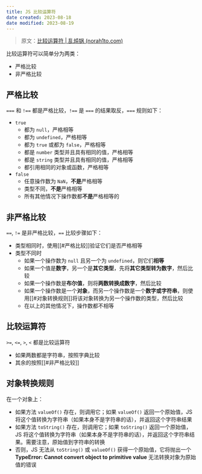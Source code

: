 ```yaml
---
title: JS 比较运算符
date created: 2023-08-18
date modified: 2023-08-19
---
```


> 原文：[比较运算符 | 乱炖锅 (norah1to.com)](https://www.norah1to.com/2022/06/13/basic/javascript/comparison-operator/)

比较运算符可以简单分为两类：

- 严格比较
- 非严格比较

## 严格比较

`===` 和 `!==` 都是严格比较，`!==` 是 `===` 的结果取反，`===` 规则如下：

- `true`
	- 都为 `null`，严格相等
	- 都为 `undefined`，严格相等
	- 都为 `true` 或都为 `false`，严格相等
	- 都是 `number` 类型并且具有相同的值，严格相等
	- 都是 `string` 类型并且具有相同的值，严格相等
	- 都引用相同的对象或函数，严格相等
- `false`
	- 任意操作数为 `NaN`，**不是**严格相等
	- 类型不同，**不是**严格相等
	- 所有其他情况下操作数都**不是**严格相等的

## 非严格比较

`==`, `!=` 是非严格比较，`==` 比较步骤如下：

- 类型相同时，使用[[#严格比较]]验证它们是否严格相等
- 类型不同时
	- 如果一个操作数为 `null` 且另一个为 `undefined`，则它们**相等**
	- 如果一个值是**数字**，另一个是**其它类型**，先将**其它类型转为数字**，然后比较
	- 如果一个操作数是**布尔值**，则将**两数转换成数字**，然后比较
	- 如果一个操作数是一个**对象**，而另一个操作数是一个**数字或字符串**，则使用[[#对象转换规则]]将该对象转换为另一个操作数的类型，然后比较
	- 在以上的其他情况下，操作数都不相等

## 比较运算符

`>=`, `<=`, `>`, `<` 都是比较运算符

- 如果两数都是字符串，按照字典比较
- 其余的按照[[#非严格比较]]

## 对象转换规则

在一个对象上：

- 如果方法 `valueOf()` 存在，则调用它；如果 `valueOf()` 返回一个原始值，JS 将这个值转换为字符串（如果本身不是字符串的话），并返回这个字符串结果
- 如果方法 `toString()` 存在，则调用它；如果 `toString()` 返回一个原始值，JS 将这个值转换为字符串（如果本身不是字符串的话），并返回这个字符串结果。需要注意，原始值到字符串的转换
-  否则，JS 无法从 `toString()` 或 `valueOf()` 获得一个原始值，它将抛出一个 **TypeError: Cannot convert object to primitive value** 无法转换对象为原始值的错误
